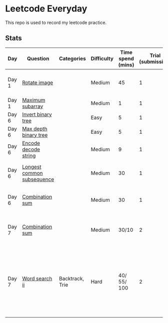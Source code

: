 # Leetcode Everyday
This repo is used to record my leetcode practice.

## Stats
Day | Question | Categories | Difficulty |Time spend (mins) | Trial (submission) | Language | Confident | Note |
|---------|---------|---------|---------|--------|----------|----------|----------|----------|
Day 1 | [Rotate image](/Day1/rotate_image.md) | |  Medium | 45| 1  | java, python| xxx | See th e answer that flip row |
Day 1 | [Maximum subarray](/Day1/maximum_subarray.md) | | Medium | 1| 1  | java| xxx | No node |
Day 6 |[Invert binary tree](/Day6/invert_binary_tree.md) | | Easy | 5 | 1  | python| 100% | No node |
Day 6 |[Max depth binary tree](/Day6/max_depth_binary_tree.md) |  | Easy | 5 | 1  | python| 100% | No node |
Day 6 |[Encode decode string](/Day6/encode_decode_string.md) | | Medium | 9 | 1  | python| 100% | No node |
Day 6 |[Longest common subsequence](/Day6/longest_common_subsequence.md) | | Medium | 30 | 1  | python| 100% | Need to learn 1D dp (editor answer)|
Day 6 |[Combination sum](/Day6/combination_sum.md) | |  Medium | 30 | 1  | python| 100% | Need to recode with editor answer |
Day 7 |[Combination sum](/Day7/combination_sum.md) | |  Medium | 30/10 | 2 | python| 100% | Need to check time complexity analysis |
Day 7 |[Word search ii](/Day7/word_search_ii.md) |Backtrack, Trie | Hard | 40/ 55/ 100 | 2  | python| 100% | Time limit exceeded due to non optimize trie search. Need to check time complexity analysis |